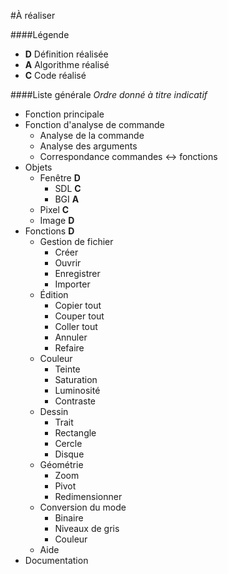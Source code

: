 #À réaliser

####Légende
* **D** Définition réalisée
* **A** Algorithme réalisé
* **C** Code réalisé

####Liste générale
*Ordre donné à titre indicatif*

* Fonction principale
* Fonction d'analyse de commande
    * Analyse de la commande
    * Analyse des arguments
    * Correspondance commandes ↔ fonctions
* Objets
    * Fenêtre **D**
        * SDL **C**
        * BGI **A**
    * Pixel **C**
    * Image **D**
* Fonctions **D**
    * Gestion de fichier
        * Créer
		* Ouvrir
		* Enregistrer
		* Importer
	* Édition
		* Copier tout
		* Couper tout
		* Coller tout
		* Annuler
		* Refaire
	* Couleur
		* Teinte
		* Saturation
		* Luminosité
		* Contraste
	* Dessin
		* Trait
		* Rectangle
		* Cercle
		* Disque
	* Géométrie
		* Zoom
		* Pivot
		* Redimensionner
	* Conversion du mode
		* Binaire
		* Niveaux de gris
		* Couleur
	* Aide
* Documentation
